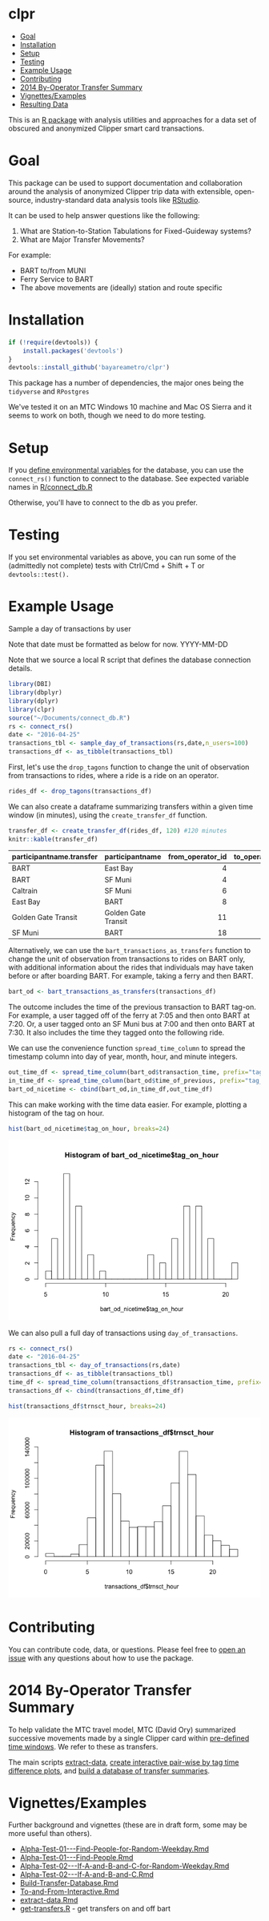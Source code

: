 clpr
================

-   [Goal](#goal)
-   [Installation](#installation)
-   [Setup](#setup)
-   [Testing](#testing)
-   [Example Usage](#example-usage)
-   [Contributing](#contributing)
-   [2014 By-Operator Transfer Summary](#by-operator-transfer-summary)
-   [Vignettes/Examples](#vignettesexamples)
-   [Resulting Data](#resulting-data)

This is an [R package](http://kbroman.org/pkg_primer/) with analysis utilities and approaches for a data set of obscured and anonymized Clipper smart card transactions.

Goal
====

This package can be used to support documentation and collaboration around the analysis of anonymized Clipper trip data with extensible, open-source, industry-standard data analysis tools like [RStudio](https://en.wikipedia.org/wiki/RStudio).

It can be used to help answer questions like the following:

1.  What are Station-to-Station Tabulations for Fixed-Guideway systems?
2.  What are Major Transfer Movements?

For example:   
-   BART to/from MUNI      
-   Ferry Service to BART      
-   The above movements are (ideally) station and route specific    

Installation
============

``` r
if (!require(devtools)) {
    install.packages('devtools')
}
devtools::install_github('bayareametro/clpr')
```

This package has a number of dependencies, the major ones being the `tidyverse` and `RPostgres`

We've tested it on an MTC Windows 10 machine and Mac OS Sierra and it seems to work on both, though we need to do more testing.

Setup
=====

If you [define environmental variables](https://stat.ethz.ch/R-manual/R-devel/library/base/html/Sys.setenv.html) for the database, you can use the `connect_rs()` function to connect to the database. See expected variable names in [R/connect\_db.R](R/connect_db.R)

Otherwise, you'll have to connect to the db as you prefer.

Testing
=======

If you set environmental variables as above, you can run some of the (admittedly not complete) tests with Ctrl/Cmd + Shift + T or `devtools::test().`

Example Usage
=============

Sample a day of transactions by user

Note that date must be formatted as below for now. YYYY-MM-DD

Note that we source a local R script that defines the database connection details.

``` r
library(DBI)
library(dbplyr)
library(dplyr)
library(clpr)
source("~/Documents/connect_db.R")
rs <- connect_rs()
date <- "2016-04-25"
transactions_tbl <- sample_day_of_transactions(rs,date,n_users=100)
transactions_df <- as_tibble(transactions_tbl)
```

First, let's use the `drop_tagons` function to change the unit of observation from transactions to rides, where a ride is a ride on an operator.

``` r
rides_df <- drop_tagons(transactions_df)
```

We can also create a dataframe summarizing transfers within a given time window (in minutes), using the `create_transfer_df` function.

``` r
transfer_df <- create_transfer_df(rides_df, 120) #120 minutes
knitr::kable(transfer_df)
```

| participantname.transfer | participantname     |  from\_operator\_id|  to\_operator\_id|  num\_transfers|  num\_discounted|  transfer\_revenue|
|:-------------------------|:--------------------|-------------------:|-----------------:|---------------:|----------------:|------------------:|
| BART                     | East Bay            |                   4|                 8|               0|                0|                  0|
| BART                     | SF Muni             |                   4|                18|               0|                0|                  0|
| Caltrain                 | SF Muni             |                   6|                18|               0|                0|                  0|
| East Bay                 | BART                |                   8|                 4|               0|                0|                  0|
| Golden Gate Transit      | Golden Gate Transit |                  11|                11|               0|                0|                  0|
| SF Muni                  | BART                |                  18|                 4|               0|                0|                  0|

Alternatively, we can use the `bart_transactions_as_transfers` function to change the unit of observation from transactions to rides on BART only, with additional information about the rides that individuals may have taken before or after boarding BART. For example, taking a ferry and then BART.

``` r
bart_od <- bart_transactions_as_transfers(transactions_df)
```

The outcome includes the time of the previous transaction to BART tag-on. For example, a user tagged off of the ferry at 7:05 and then onto BART at 7:20. Or, a user tagged onto an SF Muni bus at 7:00 and then onto BART at 7:30. It also includes the time they tagged onto the following ride.

We can use the convenience function `spread_time_column` to spread the timestamp column into day of year, month, hour, and minute integers.

``` r
out_time_df <- spread_time_column(bart_od$transaction_time, prefix="tag_out_")
in_time_df <- spread_time_column(bart_od$time_of_previous, prefix="tag_on_")
bart_od_nicetime <- cbind(bart_od,in_time_df,out_time_df)
```

This can make working with the time data easier. For example, plotting a histogram of the tag on hour.

``` r
hist(bart_od_nicetime$tag_on_hour, breaks=24)
```

![](readme_files/figure-markdown_github/unnamed-chunk-6-1.png)

We can also pull a full day of transactions using `day_of_transactions`.

``` r
rs <- connect_rs()
date <- "2016-04-25"
transactions_tbl <- day_of_transactions(rs,date)
transactions_df <- as_tibble(transactions_tbl)
time_df <- spread_time_column(transactions_df$transaction_time, prefix="trnsct_")
transactions_df <- cbind(transactions_df,time_df)
```

``` r
hist(transactions_df$trnsct_hour, breaks=24)
```

![](readme_files/figure-markdown_github/unnamed-chunk-8-1.png)

Contributing
============

You can contribute code, data, or questions. Please feel free to [open an issue](https://github.com/BayAreaMetro/clpr/issues) with any questions about how to use the package.

2014 By-Operator Transfer Summary
=================================

To help validate the MTC travel model, MTC (David Ory) summarized successive movements made by a single Clipper card within [pre-defined time windows](data-raw/transfer_rules_database.csv). We refer to these as transfers.

The main scripts [extract-data](vignettes/extract-data.Rmd), [create interactive pair-wise by tag time difference plots](vignettes/To-and-From-Interactive.Rmd), and [build a database of transfer summaries](vignettes/Build-Transfer-Database.Rmd).

Vignettes/Examples
==================

Further background and vignettes (these are in draft form, some may be more useful than others).

-   [Alpha-Test-01---Find-People-for-Random-Weekday.Rmd](vignettes/AlphaTest01---Find-People-for-Random-Weekday.Rmd)
-   [Alpha-Test-01---Find-People.Rmd](vignettes/Alpha-Test-01---Find-People.Rmd)
-   [Alpha-Test-02---If-A-and-B-and-C-for-Random-Weekday.Rmd](vignettes/Alpha-Test-02---If-A-and-B-and-C-for-Random-Weekday.Rmd)
-   [Alpha-Test-02---If-A-and-B-and-C.Rmd](vignettes/Alpha-Test-02---If-A-and-B-and-C.Rmd)
-   [Build-Transfer-Database.Rmd](vignettes/Build-Transfer-Database.Rmd)
-   [To-and-From-Interactive.Rmd](vignettes/To-and-From-Interactive.Rmd)
-   [extract-data.Rmd](vignettes/extract-data.Rmd)
-   [get-transfers.R](vignettes/extract-data.Rmd) - get transfers on and off bart

